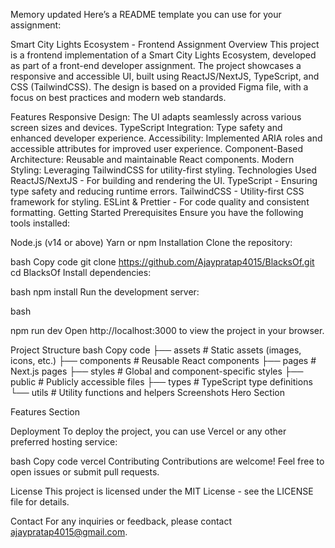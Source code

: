 
Memory updated
Here’s a README template you can use for your assignment:

Smart City Lights Ecosystem - Frontend Assignment
Overview
This project is a frontend implementation of a Smart City Lights Ecosystem, developed as part of a front-end developer assignment. The project showcases a responsive and accessible UI, built using ReactJS/NextJS, TypeScript, and CSS (TailwindCSS). The design is based on a provided Figma file, with a focus on best practices and modern web standards.

Features
Responsive Design: The UI adapts seamlessly across various screen sizes and devices.
TypeScript Integration: Type safety and enhanced developer experience.
Accessibility: Implemented ARIA roles and accessible attributes for improved user experience.
Component-Based Architecture: Reusable and maintainable React components.
Modern Styling: Leveraging TailwindCSS for utility-first styling.
Technologies Used
ReactJS/NextJS - For building and rendering the UI.
TypeScript - Ensuring type safety and reducing runtime errors.
TailwindCSS - Utility-first CSS framework for styling.
ESLint & Prettier - For code quality and consistent formatting.
Getting Started
Prerequisites
Ensure you have the following tools installed:

Node.js (v14 or above)
Yarn or npm
Installation
Clone the repository:

bash
Copy code
git clone https://github.com/Ajaypratap4015/BlacksOf.git
cd BlacksOf
Install dependencies:



bash
npm install
Run the development server:


bash

npm run dev
Open http://localhost:3000 to view the project in your browser.

Project Structure
bash
Copy code
├── assets           # Static assets (images, icons, etc.)
├── components       # Reusable React components
├── pages            # Next.js pages
├── styles           # Global and component-specific styles
├── public           # Publicly accessible files
├── types            # TypeScript type definitions
└── utils            # Utility functions and helpers
Screenshots
Hero Section

Features Section

Deployment
To deploy the project, you can use Vercel or any other preferred hosting service:

bash
Copy code
vercel
Contributing
Contributions are welcome! Feel free to open issues or submit pull requests.

License
This project is licensed under the MIT License - see the LICENSE file for details.

Contact
For any inquiries or feedback, please contact ajaypratap4015@gmail.com.
